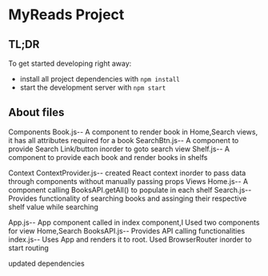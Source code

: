 # MyReads Project
## TL;DR

To get started developing right away:

* install all project dependencies with `npm install`
* start the development server with `npm start`

## About files

Components
    Book.js-- A component to render book in Home,Search views, it has all attributes required for a book
    SearchBtn.js-- A component  to provide Search Link/button inorder to goto search view
    Shelf.js-- A component to provide each book and render books in shelfs

Context
    ContextProvider.js-- created React context inorder to pass data through components without manually passing props
Views
    Home.js-- A component calling BooksAPI.getAll() to populate in each shelf
    Search.js--Provides functionality of searching books and assinging their respective shelf value while searching


App.js-- App component called in index component,I Used two components for view Home,Search
BooksAPI.js-- Provides API calling functionalities
index.js-- Uses App and renders it to root. Used BrowserRouter inorder to start routing

updated dependencies

